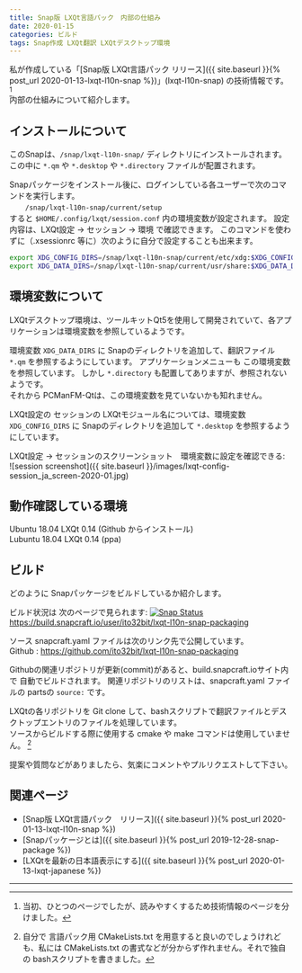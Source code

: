 ```yaml
---
title: Snap版 LXQt言語パック　内部の仕組み
date: 2020-01-15
categories: ビルド
tags: Snap作成 LXQt翻訳 LXQtデスクトップ環境
---
```

私が作成している「[Snap版 LXQt言語パック リリース]({{ site.baseurl }}{% post_url 2020-01-13-lxqt-l10n-snap %})」(lxqt-l10n-snap) の技術情報です。 [^g]  
内部の仕組みについて紹介します。

[^g]: 当初、ひとつのページでしたが、読みやすくするため技術情報のページを分けました。

## インストールについて

このSnapは、`/snap/lxqt-l10n-snap/` ディレクトリにインストールされます。
この中に `*.qm` や `*.desktop` や `*.directory` ファイルが配置されます。  

Snapパッケージをインストール後に、ログインしている各ユーザーで次のコマンドを実行します。  
　　`/snap/lxqt-l10n-snap/current/setup`  
すると `$HOME/.config/lxqt/session.conf` 内の環境変数が設定されます。
設定内容は、LXQt設定 → セッション → 環境 で確認できます。
このコマンドを使わずに（.xsessionrc 等に）次のように自分で設定することも出来ます。

```bash
export XDG_CONFIG_DIRS=/snap/lxqt-l10n-snap/current/etc/xdg:$XDG_CONFIG_DIRS
export XDG_DATA_DIRS=/snap/lxqt-l10n-snap/current/usr/share:$XDG_DATA_DIRS
```

## 環境変数について

LXQtデスクトップ環境は、ツールキットQt5を使用して開発されていて、各アプリケーションは環境変数を参照しているようです。

環境変数 `XDG_DATA_DIRS` に Snapのディレクトリを追加して、翻訳ファイル `*.qm` を参照するようにしています。
アプリケーションメニューも この環境変数を参照しています。
しかし `*.directory` も配置してありますが、参照されないようです。  
それから PCManFM-Qtは、この環境変数を見ていないかも知れません。

LXQt設定の セッションの LXQtモジュール名については、環境変数 `XDG_CONFIG_DIRS` に Snapのディレクトリを追加して `*.desktop` を参照するようにしています。

LXQt設定 → セッションのスクリーンショット　環境変数に設定を確認できる:  
![session screenshot]({{ site.baseurl }}/images/lxqt-config-session_ja_screen-2020-01.jpg)

## 動作確認している環境

Ubuntu 18.04 LXQt 0.14 (Github からインストール)  
Lubuntu 18.04 LXQt 0.14 (ppa)  

## ビルド

どのように Snapパッケージをビルドしているか紹介します。

ビルド状況は 次のページで見られます: [![Snap Status](https://build.snapcraft.io/badge/ito32bit/lxqt-l10n-snap-packaging.svg)](https://build.snapcraft.io/user/ito32bit/lxqt-l10n-snap-packaging)  
<https://build.snapcraft.io/user/ito32bit/lxqt-l10n-snap-packaging>

ソース snapcraft.yaml ファイルは次のリンク先で公開しています。  
Github : <https://github.com/ito32bit/lxqt-l10n-snap-packaging>

Githubの関連リポジトリが更新(commit)があると、build.snapcraft.ioサイト内で 自動でビルドされます。
関連リポジトリのリストは、snapcraft.yaml ファイルの partsの `source:` です。  

LXQtの各リポジトリを Git clone して、bashスクリプトで翻訳ファイルとデスクトップエントリのファイルを処理しています。  
ソースからビルドする際に使用する cmake や make コマンドは使用していません。 [^cm]

[^cm]: 自分で 言語パック用 CMakeLists.txt を用意すると良いのでしょうけれども、私には CMakeLists.txt の書式などが分からず作れません。それで独自の bashスクリプトを書きました。

提案や質問などがありましたら、気楽にコメントやプルリクエストして下さい。

## 関連ページ

- [Snap版 LXQt言語パック　リリース]({{ site.baseurl }}{% post_url 2020-01-13-lxqt-l10n-snap %})
- [Snapパッケージとは]({{ site.baseurl }}{% post_url 2019-12-28-snap-package %})
- [LXQtを最新の日本語表示にする]({{ site.baseurl }}{% post_url 2020-01-13-lxqt-japanese %})

***
